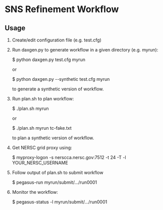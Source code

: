 SNS Refinement Workflow
=======================

Usage
-----
1. Create/edit configuration file (e.g. test.cfg)

2. Run daxgen.py to generate workflow in a given directory (e.g. myrun):

    $ python daxgen.py test.cfg myrun
    
    or
    
    $ python daxgen.py --synthetic test.cfg myrun

    to generate a synthetic version of workflow.


3. Run plan.sh to plan workflow:

    $ ./plan.sh myrun

    or

	$ ./plan.sh myrun tc-fake.txt

	to plan a synthetic version of workflow.

4. Get NERSC grid proxy using:

    $ myproxy-logon -s nerscca.nersc.gov:7512 -t 24 -T -l YOUR_NERSC_USERNAME

5. Follow output of plan.sh to submit workflow

    $ pegasus-run myrun/submit/.../run0001

6. Monitor the workflow:

    $ pegasus-status -l myrun/submit/.../run0001


